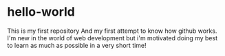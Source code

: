 # hello-world
This is my first repository
And my first attempt to know how github works. I'm new in the world of web development but i'm motivated doing my best to learn as much as possible in a very short time!
